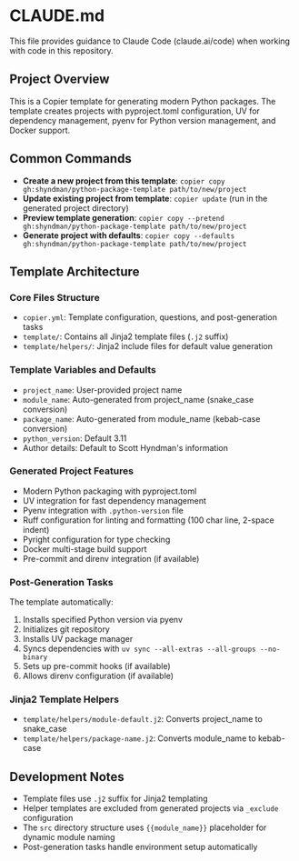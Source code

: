 # CLAUDE.md

This file provides guidance to Claude Code (claude.ai/code) when working with code in this repository.

## Project Overview

This is a Copier template for generating modern Python packages. The template creates projects with pyproject.toml configuration, UV for dependency management, pyenv for Python version management, and Docker support.

## Common Commands

- **Create a new project from this template**: `copier copy gh:shyndman/python-package-template path/to/new/project`
- **Update existing project from template**: `copier update` (run in the generated project directory)
- **Preview template generation**: `copier copy --pretend gh:shyndman/python-package-template path/to/new/project`
- **Generate project with defaults**: `copier copy --defaults gh:shyndman/python-package-template path/to/new/project`

## Template Architecture

### Core Files Structure
- `copier.yml`: Template configuration, questions, and post-generation tasks
- `template/`: Contains all Jinja2 template files (`.j2` suffix)
- `template/helpers/`: Jinja2 include files for default value generation

### Template Variables and Defaults
- `project_name`: User-provided project name
- `module_name`: Auto-generated from project_name (snake_case conversion)
- `package_name`: Auto-generated from module_name (kebab-case conversion)
- `python_version`: Default 3.11
- Author details: Default to Scott Hyndman's information

### Generated Project Features
- Modern Python packaging with pyproject.toml
- UV integration for fast dependency management
- Pyenv integration with `.python-version` file
- Ruff configuration for linting and formatting (100 char line, 2-space indent)
- Pyright configuration for type checking
- Docker multi-stage build support
- Pre-commit and direnv integration (if available)

### Post-Generation Tasks
The template automatically:
1. Installs specified Python version via pyenv
2. Initializes git repository
3. Installs UV package manager
4. Syncs dependencies with `uv sync --all-extras --all-groups --no-binary`
5. Sets up pre-commit hooks (if available)
6. Allows direnv configuration (if available)

### Jinja2 Template Helpers
- `template/helpers/module-default.j2`: Converts project_name to snake_case
- `template/helpers/package-name.j2`: Converts module_name to kebab-case

## Development Notes

- Template files use `.j2` suffix for Jinja2 templating
- Helper templates are excluded from generated projects via `_exclude` configuration
- The `src` directory structure uses `{{module_name}}` placeholder for dynamic module naming
- Post-generation tasks handle environment setup automatically